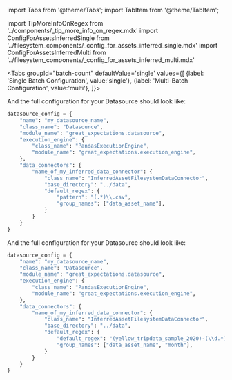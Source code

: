 import Tabs from '@theme/Tabs';
import TabItem from '@theme/TabItem';

import TipMoreInfoOnRegex from '../components/_tip_more_info_on_regex.mdx'
import ConfigForAssetsInferredSingle from '../filesystem_components/_config_for_assets_inferred_single.mdx'
import ConfigForAssetsInferredMulti from '../filesystem_components/_config_for_assets_inferred_multi.mdx'

<Tabs
  groupId="batch-count"
  defaultValue='single'
  values={[
  {label: 'Single Batch Configuration', value:'single'},
  {label: 'Multi-Batch Configuration', value:'multi'},
  ]}>
    
  <TabItem value="single">

<ConfigForAssetsInferredSingle />

And the full configuration for your Datasource should look like:

```python
datasource_config = {
    "name": "my_datasource_name",
    "class_name": "Datasource",
    "module_name": "great_expectations.datasource",
    "execution_engine": {
        "class_name": "PandasExecutionEngine",  
        "module_name": "great_expectations.execution_engine",
    },
    "data_connectors": {
        "name_of_my_inferred_data_connector": {
            "class_name": "InferredAssetFilesystemDataConnector",
            "base_directory": "../data",
            "default_regex": {
                "pattern": "(.*)\\.csv",
                "group_names": ["data_asset_name"],
            }
        }
    }
}
```

  </TabItem>
  <TabItem value="multi">

<ConfigForAssetsInferredMulti />

And the full configuration for your Datasource should look like:

```python
datasource_config = {
    "name": "my_datasource_name",
    "class_name": "Datasource",
    "module_name": "great_expectations.datasource",
    "execution_engine": {
        "class_name": "PandasExecutionEngine",  
        "module_name": "great_expectations.execution_engine",
    },
    "data_connectors": {
        "name_of_my_inferred_data_connector": {
            "class_name": "InferredAssetFilesystemDataConnector",
            "base_directory": "../data",
            "default_regex": {
                "default_regex": "(yellow_tripdata_sample_2020)-(\\d.*)\\.csv"
                "group_names": ["data_asset_name", "month"],
            }
        }
    }
}
```

  </TabItem>
  </Tabs>